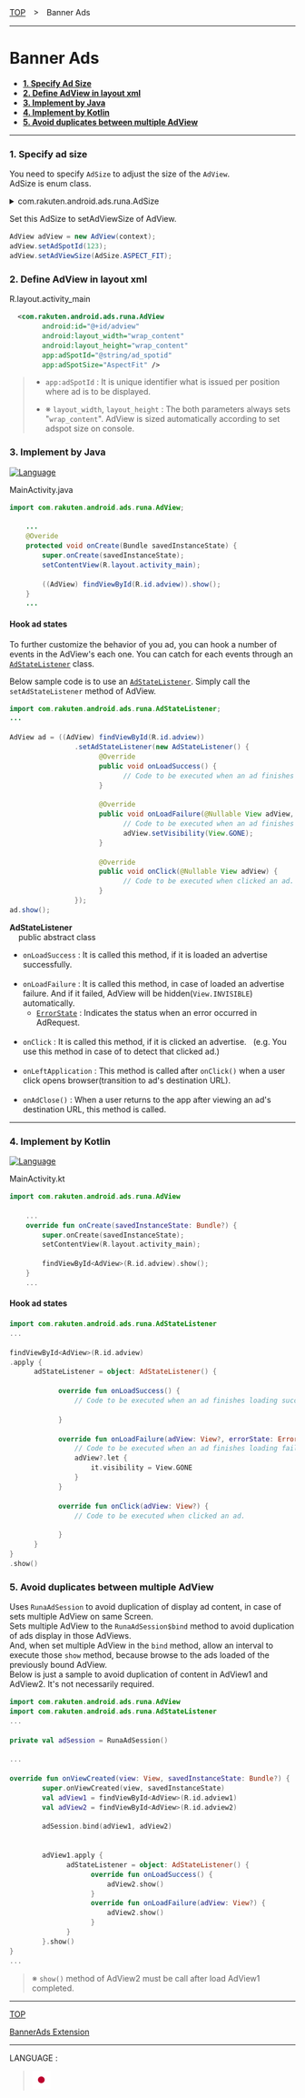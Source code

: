 [TOP](/README.md#top)　>　Banner Ads

---

# Banner Ads

* **[1. Specify Ad Size](#specify_adsize)**
* **[2. Define AdView in layout xml](#define_adview_xml)**
* **[3. Implement by Java](#implement_java)**
* **[4. Implement by Kotlin](#implement_kotlin)**
* **[5. Avoid duplicates between multiple AdView](#avoid_duplication)**

---

<div id="specify_adsize"></div>

### 1. Specify ad size

You need to specify `AdSize` to adjust the size of the `AdView`.<br>
AdSize is enum class.

<details>
<summary>com.rakuten.android.ads.runa.AdSize</summary>

|Size Type|Desciption|
|:---|:---|
|DEFAULT|The ad size set in DashBoard.|
|ASPECT_FIT|Fit in display width.|
|CUSTOM|Can be specified to any size.<br>However, this specify is calculated based on the width.<br>Specifiable range: (DEFAULT < `CUSTOM` < ASPECT_FIT)|

</details>

Set this AdSize to setAdViewSize of AdView.

```java
AdView adView = new AdView(context);
adView.setAdSpotId(123);
adView.setAdViewSize(AdSize.ASPECT_FIT);
```

<div id="define_adview_xml"></div>

### 2. Define AdView in layout xml

R.layout.activity_main
```xml
  <com.rakuten.android.ads.runa.AdView
        android:id="@+id/adview"
        android:layout_width="wrap_content"
        android:layout_height="wrap_content"
        app:adSpotId="@string/ad_spotid"
        app:adSpotSize="AspectFit" />
```
> * `app:adSpotId` : It is unique identifier what is issued per position where ad is to be displayed.
>
> * ※ `layout_width`, `layout_height` : The both parameters always sets "`wrap_content`". AdView is sized automatically according to set adspot size on console.

<div id="implement_java"></div>

### 3. Implement by Java

[![Language](http://img.shields.io/badge/language-Java-red.svg?style=flat)](https://www.java.com)

MainActivity.java
```java
import com.rakuten.android.ads.runa.AdView;

    ...
    @Overide
    protected void onCreate(Bundle savedInstanceState) {
        super.onCreate(savedInstanceState);
        setContentView(R.layout.activity_main);

        ((AdView) findViewById(R.id.adview)).show();
    }
    ...  
```

#### Hook ad states

To further customize the behavior of you ad, you can hook a number of events in the AdView's each one. You can catch for each events through an [`AdStateListener`](../api/AdStateListener.md) class.

Below sample code is to use an [`AdStateListener`](../api/AdStateListener.md). Simply call the `setAdStateListener` method of AdView.

```java
import com.rakuten.android.ads.runa.AdStateListener;
...

AdView ad = ((AdView) findViewById(R.id.adview))
                .setAdStateListener(new AdStateListener() {
                      @Override
                      public void onLoadSuccess() {
                            // Code to be executed when an ad finishes loading successfully.
                      }

                      @Override
                      public void onLoadFailure(@Nullable View adView, ErrorState errorState) {
                            // Code to be executed when an ad finishes loading failure.
                            adView.setVisibility(View.GONE);
                      }

                      @Override
                      public void onClick(@Nullable View adView) {
                            // Code to be executed when clicked an ad.
                      }
                });
ad.show();
```

**AdStateListener**<br>
&nbsp;&nbsp;&nbsp;&nbsp;public abstract class
* `onLoadSuccess` : It is called this method, if it is loaded an advertise successfully.<br><br>
* `onLoadFailure` : It is called this method, in case of loaded an advertise failure. And if it failed, AdView will be hidden(`View.INVISIBLE`) automatically.
  * [`ErrorState`](../api/ErrorState.md) : Indicates the status when an error occurred in AdRequest.<br><br>
* `onClick` : It is called this method, if it is clicked an advertise. &nbsp; (e.g. You use this method in case of to detect that clicked ad.)<br><br>
* `onLeftApplication` : This method is called after `onClick()` when a user click opens browser(transition to ad's destination URL).<br><br>
* `onAdClose()` : When a user returns to the app after viewing an ad's destination URL, this method is called.

---
<div id="implement_kotlin"></div>

### 4. Implement by Kotlin

[![Language](http://img.shields.io/badge/language-Kotlin-green.svg?style=flat)](https://kotlinlang.org/)

MainActivity.kt
```kotlin
import com.rakuten.android.ads.runa.AdView

    ...
    override fun onCreate(savedInstanceState: Bundle?) {
        super.onCreate(savedInstanceState);
        setContentView(R.layout.activity_main);

        findViewById<AdView>(R.id.adview).show();
    }
    ...  
```

#### Hook ad states

```kotlin
import com.rakuten.android.ads.runa.AdStateListener
...

findViewById<AdView>(R.id.adview)
.apply {
      adStateListener = object: AdStateListener() {

            override fun onLoadSuccess() {
                // Code to be executed when an ad finishes loading successfully

            }

            override fun onLoadFailure(adView: View?, errorState: ErrorState) {
                // Code to be executed when an ad finishes loading failure.
                adView?.let {
                    it.visibility = View.GONE
                }
            }

            override fun onClick(adView: View?) {
                // Code to be executed when clicked an ad.

            }
      }
}
.show()
```

<div id="avoid_duplication"></div>

### 5. Avoid duplicates between multiple AdView

Uses `RunaAdSession` to avoid duplication of display ad content, in case of sets multiple AdView on same Screen.<br>
Sets multiple AdView to the `RunaAdSession$bind` method to avoid duplication of ads display in those AdViews.<br>
And, when set multiple AdView in the `bind` method, allow an interval to execute those `show` method, because browse to the ads loaded of the previously bound AdView.<br>
Below is just a sample to avoid duplication of content in AdView1 and AdView2. It's not necessarily required.

```kotlin
import com.rakuten.android.ads.runa.AdView
import com.rakuten.android.ads.runa.AdStateListener
...

private val adSession = RunaAdSession()

...

override fun onViewCreated(view: View, savedInstanceState: Bundle?) {
        super.onViewCreated(view, savedInstanceState)
        val adView1 = findViewById<AdView>(R.id.adview1)
        val adView2 = findViewById<AdView>(R.id.adview2)

        adSession.bind(adView1, adView2)


        adView1.apply {
              adStateListener = object: AdStateListener() {
                    override fun onLoadSuccess() {
                        adView2.show()
                    }
                    override fun onLoadFailure(adView: View?) {
                        adView2.show()
                    }
              }
        }.show()
}
...
```

> ※ `show()` method of AdView2 must be call after load AdView1 completed.



---
[TOP](/README.md#top)

[BannerAds Extension](/doc/extension/README.md)

---
LANGUAGE :
> [![ja](/doc/lang/ja.png)](/doc/ja/bannerads/README.md)
